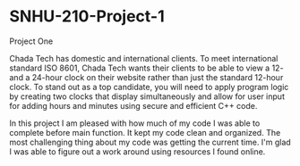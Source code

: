 # SNHU-210-Project-1

Project One

Chada Tech has domestic and international clients. To meet international standard ISO 8601, Chada Tech wants their clients to be able to view a 12- and a 24-hour clock on their website rather than just the standard 12-hour clock. To stand out as a top candidate, you will need to apply program logic by creating two clocks that display simultaneously and allow for user input for adding hours and minutes using secure and efficient C++ code.

In this project I am pleased with how much of my code I was able to complete before main function. It kept my code clean and organized. The most challenging thing about my code was getting the current time. I'm glad I was able to figure out a work around using resources I found online. 

